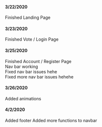 #### 3/22/2020
Finished Landing Page

#### 3/23/2020
Finished Vote / Login Page

#### 3/25/2020
Finished Account / Register Page\
 Nav bar working\
Fixed nav bar issues hehe\
Fixed more nav bar issues hehehe

#### 3/26/2020
Added animations

#### 4/2/2020
Added footer
Added more functions to navbar
